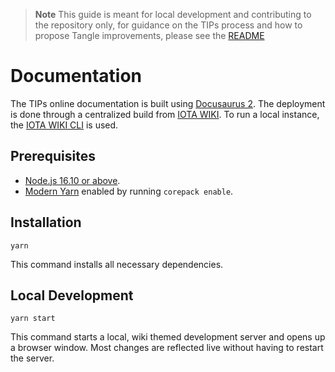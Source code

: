 > **Note**
> This guide is meant for local development and contributing to the repository only, for guidance on the TIPs process and how to propose Tangle improvements, please see the [README](README.md)


# Documentation

The TIPs online documentation is built using [Docusaurus 2](https://docusaurus.io/). The deployment is done through a centralized build from [IOTA WIKI](https://github.com/iota-wiki/iota-wiki). To run a local instance, the [IOTA WIKI CLI](https://www.npmjs.com/package/@iota-wiki/cli) is used.

## Prerequisites

- [Node.js 16.10 or above](https://nodejs.org/en/download/).
- [Modern Yarn](https://yarnpkg.com/getting-started/install) enabled by running `corepack enable`.

## Installation

```console
yarn
```

This command installs all necessary dependencies.

## Local Development

```console
yarn start
```

This command starts a local, wiki themed development server and opens up a browser window. Most changes are reflected live without having to restart the server.
